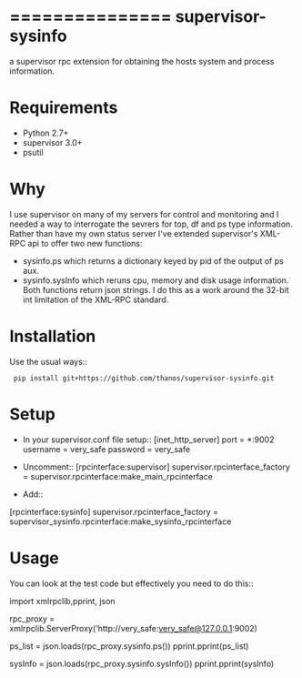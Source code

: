 ===============
supervisor-sysinfo
===============

a supervisor rpc extension for obtaining the hosts system and process information.


Requirements
============


* Python 2.7+
* supervisor 3.0+
* psutil




Why 
===

I use supervisor on many of my servers for control and monitoring and I needed a way to interrogate the sevrers for top, df and ps type information. Rather than have my own status server I've extended supervisor's XML-RPC api  to offer two new functions:
  * sysinfo.ps which returns a dictionary keyed by pid of the output of ps aux.
  * sysinfo.sysInfo which reruns cpu, memory and disk usage information.
  Both functions return json strings. I do this as a work around the 32-bit int limitation of the XML-RPC standard.



Installation
============

Use the usual ways::
    
     pip install git+https://github.com/thanos/supervisor-sysinfo.git





Setup
=====

* In your supervisor.conf file setup::
[inet_http_server]
port = *:9002
username = very_safe
password = very_safe

* Uncomment::
[rpcinterface:supervisor]
supervisor.rpcinterface_factory = supervisor.rpcinterface:make_main_rpcinterface

* Add::

[rpcinterface:sysinfo]
supervisor.rpcinterface_factory = supervisor_sysinfo.rpcinterface:make_sysinfo_rpcinterface






Usage
=====

You can look at the test code but effectively you need to do this::

import xmlrpclib,pprint, json

rpc_proxy =  xmlrpclib.ServerProxy('http://very_safe:very_safe@127.0.0.1:9002)

ps_list = json.loads(rpc_proxy.sysinfo.ps())
pprint.pprint(ps_list)

sysInfo =  json.loads(rpc_proxy.sysinfo.sysInfo())
pprint.pprint(sysInfo)
